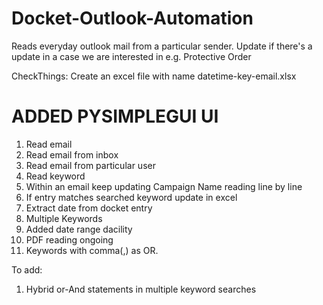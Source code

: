 # Docket-Outlook-Automation
Reads everyday outlook mail from a particular sender. Update if there's a update in a case we are interested in e.g. Protective Order

 CheckThings:
 Create an excel file with name datetime-key-email.xlsx
 # ADDED PYSIMPLEGUI UI
1. Read email
2. Read email from inbox
3. Read email from particular user
4. Read keyword
5. Within an email keep updating Campaign Name reading line by line
6. If entry matches searched keyword update in excel
7. Extract date from docket entry
8. Multiple Keywords
9. Added date range dacility
10. PDF reading ongoing
11. Keywords with comma(,) as OR.


To add:
1. Hybrid or-And statements in multiple keyword searches
